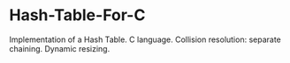 # Hash-Table-For-C
Implementation of a Hash Table. C language. Collision resolution: separate chaining. Dynamic resizing.
